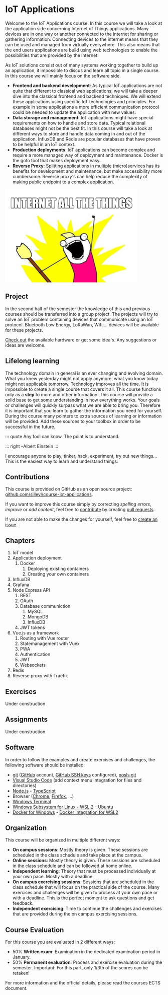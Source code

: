 ---
---

# IoT Applications

Welcome to the IoT Applications course. In this course we will take a look at the application side concerning Internet of Things applications. Many devices are in one way or another connected to the internet for sharing or gathering information. Connecting devices to the internet means that they can be used and managed from virtually everywhere. This also means that the end users applications are build using web technologies to enable the possibilities that are provided by the internet.

As IoT solutions consist out of many systems working together to build up an application, it impossible to discus and learn all topic in a single course. In this course we will mainly focus on the software side.

* **Frontend and backend development**: As typical IoT applications are not quite that different to classical web applications, we will take a deeper dive into the classical frontend and backend techniques. We will extend these applications using specific IoT technologies and principles. For example in some applications a more efficient communication protocol could be needed to update the application with new values.
* **Data storage and management**: IoT applications might have special requirements on how to handle and store data. Typical relational databases might not be the best fit. In this course will take a look at different ways to store and handle data coming in and out of the application. InfluxDB and Redis are popular databases that have proven to be helpful in an IoT context.
* **Production deployments**: IoT applications can become complex and require a more managed way of deployment and maintenance. Docker is the goto tool that makes deployment easy.
* **Reverse Proxy**: Splitting applications in multiple (micro)services has its benefits for development and maintenance, but make accessibility more cumbersome. Reverse proxy's can help reduce the complexity of making public endpoint to a complex application.

![Internet all the things](./img/internet-all-the-things.png)

## Project

In the second half of the semester the knowledge of this and previous courses should be transferred into a group project. The projects will try to solve an IoT problem containing devices that communicate using an IoT protocol. Bluetooth Low Energy, LoRaWan, Wifi,... devices will be available for these projects.

[Check out](./projects/hardware/) the available hardware or get some idea's.
Any suggestions or ideas are welcome.

## Lifelong learning

The technology domain in general is an ever changing and evolving domain. What you knew yesterday might not apply anymore, what you know today might not applicable tomorrow. Technology improves all the time. It is impossible to create a single course that covers it all. This course functions only as a **step** to more and other information. This course will provide a solid base to get some understanding in how everything works. Your goals or challenges will quickly surpass what we are able to bring you. Therefore it is important that you learn to gather the information you need for yourself. During the course many pointers to extra sources of learning or information will be provided. Add these sources to your toolbox in order to be successful in the future.

::: quote
Any fool can know. The point is to understand.

::: right
–Albert Einstein
:::

I encourage anyone to play, tinker, hack, experiment, try out new things... This is the easiest way to learn and understand things.

## Contributions

This course is provided on GitHub as an open source project: [github.com/sillevl/course-iot-applications](https://github.com/sillevl/course-iot-applications).

If you want to improve this course simply by correcting _spelling errors_, _improve_ or _add content_, feel free to [contribute](https://github.com/sillevl/course-iot-applications#contributing) by creating [pull requests](https://github.com/sillevl/course-iot-applications/pulls).

If you are not able to make the changes for yourself, feel free to [create an issue](https://github.com/sillevl/course-iot-applications/issues).

## Chapters

1) IoT model
2) Application deployment
   1) Docker
      1) Deploying existing containers
      2) Creating your own containers
3) InfluxDB
4) Grafana
5) Node Express API
   1) REST
   2) OAuth
   3) Database communiction
      1) MySQL
      2) MongoDB
      3) InfluxDB
   4) JWT tokens
6) Vue.js as a framework
   1) Routing with Vue router
   2) Statemanagement with Vuex
   3) PWA
   4) Authentication
   5) JWT
   6) Websockets
7) Redis
8) Reverse proxy with Traefik
  
## Exercises

Under construction

## Assignments

Under construction

## Software

In order to follow the examples and create exercises and challenges, the following software should be installed:

* [git](https://git-scm.com/) ([GitHub](https://github.com/) account, [GitHub SSH keys](https://github.com/settings/keys) configured), [posh-git](https://github.com/dahlbyk/posh-git)
* [Visual Studio Code](https://code.visualstudio.com/) (add context menu integration for files and directories)
* [Node.js](https://nodejs.org/en/) - [TypeScript](https://www.typescriptlang.org/)
* Browser ([Chrome](https://www.google.com/intl/nl/chrome/), [Firefox](https://www.mozilla.org/nl/firefox/new/), ...)
* [Windows Terminal](https://www.microsoft.com/en-us/p/windows-terminal/9n0dx20hk701?activetab=pivot:overviewtab)
* [Windows Subsystem for Linux - WSL 2](https://docs.microsoft.com/en-us/windows/wsl/install-win10) - [Ubuntu](https://www.microsoft.com/en-us/p/ubuntu-2004-lts/9n6svws3rx71?activetab=pivot:overviewtab)
* [Docker for Windows](https://docs.docker.com/docker-for-windows/install/) - [Docker integration for WSL2](https://docs.docker.com/docker-for-windows/wsl/)

## Organization

This course will be organized in multiple different ways:

* **On campus sessions**: Mostly theory is given. These sessions are scheduled in the class schedule and take place at the campus.
* **Online sessions**: Mostly theory is given. These sessions are scheduled in the class schedule and can be followed at home online.
* **Independent learning**: Theory that must be processed individually at your own pace. Mostly with a deadline.
* **On campus exercising sessions**: Sessions that are scheduled in the class schedule that will focus on the practical side of the course. Many exercises and challenges will be given to process at your own pace or with a deadline. This is the perfect moment to ask questions and get feedback.
* **Independent exercising**: Time to continue the challenges and exercises that are provided during the on campus exercising sessions.

## Course Evaluation

For this course you are evaluated in 2 different ways:

* 50% **Written exam**: Examination in the dedicated examination period in January.
* 50% **Permanent evaluation**: Process and exercise evaluation during the semester. Important: For this part, only 1/3th of the scores can be retaken!

For more information and the official details, please read the courses ECTS document.